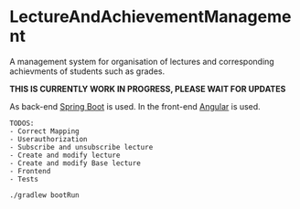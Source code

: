 # LectureAndAchievementManagement
A management system for organisation of lectures and corresponding achievments of students such as grades.  



__THIS IS CURRENTLY WORK IN PROGRESS, PLEASE WAIT FOR UPDATES__  



As back-end <a href="https://spring.io/projects/spring-boot" target="_blank">Spring Boot</a> is used. In the front-end <a href="https://angular.dev/" target="_blank">Angular</a> is used.  

```
TODOS:
- Correct Mapping
- Userauthorization
- Subscribe and unsubscribe lecture
- Create and modify lecture
- Create and modify Base lecture
- Frontend
- Tests
```


```./gradlew bootRun```

<!-- Java Version 22  -->


<!-- If you like this code you can <a href="https://www.buymeacoffee.com/allangrunert" target="_blank"><img src="https://cdn.buymeacoffee.com/buttons/default-orange.png" alt="Buy Me A Coffee" height="41" width="174"></a>. Feedback is much appreciated, too.   -->


